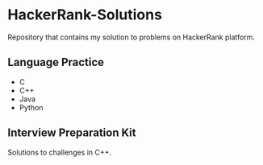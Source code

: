# HackerRank-Solutions
Repository that contains my solution to problems on HackerRank platform.

## Language Practice
* C
* C++
* Java
* Python

## Interview Preparation Kit
Solutions to challenges in C++.
